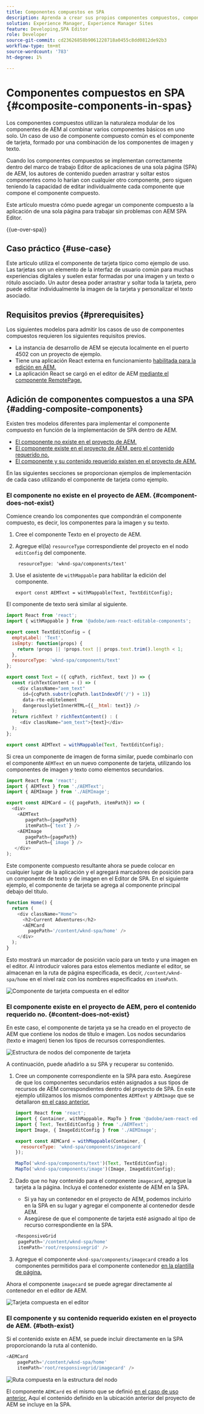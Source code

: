 ```yaml
---
title: Componentes compuestos en SPA
description: Aprenda a crear sus propios componentes compuestos, componentes formados por otros componentes, que funcionan con el Editor de aplicaciones de una sola página (SPA) de AEM.
solution: Experience Manager, Experience Manager Sites
feature: Developing,SPA Editor
role: Developer
source-git-commit: cd23626858b9061228718a0455c8dd0812de92b3
workflow-type: tm+mt
source-wordcount: '783'
ht-degree: 1%

---
```


# Componentes compuestos en SPA {#composite-components-in-spas}

Los componentes compuestos utilizan la naturaleza modular de los componentes de AEM al combinar varios componentes básicos en uno solo. Un caso de uso de componente compuesto común es el componente de tarjeta, formado por una combinación de los componentes de imagen y texto.

Cuando los componentes compuestos se implementan correctamente dentro del marco de trabajo Editor de aplicaciones de una sola página (SPA) de AEM, los autores de contenido pueden arrastrar y soltar estos componentes como lo harían con cualquier otro componente, pero siguen teniendo la capacidad de editar individualmente cada componente que compone el componente compuesto.

Este artículo muestra cómo puede agregar un componente compuesto a la aplicación de una sola página para trabajar sin problemas con AEM SPA Editor.

{{ue-over-spa}}

## Caso práctico {#use-case}

Este artículo utiliza el componente de tarjeta típico como ejemplo de uso. Las tarjetas son un elemento de la interfaz de usuario común para muchas experiencias digitales y suelen estar formadas por una imagen y un texto o rótulo asociado. Un autor desea poder arrastrar y soltar toda la tarjeta, pero puede editar individualmente la imagen de la tarjeta y personalizar el texto asociado.

## Requisitos previos {#prerequisites}

Los siguientes modelos para admitir los casos de uso de componentes compuestos requieren los siguientes requisitos previos.

* La instancia de desarrollo de AEM se ejecuta localmente en el puerto 4502 con un proyecto de ejemplo.
* Tiene una aplicación React externa en funcionamiento [habilitada para la edición en AEM.](spa-edit-external.md)
* La aplicación React se cargó en el editor de AEM [mediante el componente RemotePage.](spa-remote-page.md)

## Adición de componentes compuestos a una SPA {#adding-composite-components}

Existen tres modelos diferentes para implementar el componente compuesto en función de la implementación de SPA dentro de AEM.

* [El componente no existe en el proyecto de AEM.](#component-does-not-exist)
* [El componente existe en el proyecto de AEM, pero el contenido requerido no.](#content-does-not-exist)
* [El componente y su contenido requerido existen en el proyecto de AEM.](#both-exist)

En las siguientes secciones se proporcionan ejemplos de implementación de cada caso utilizando el componente de tarjeta como ejemplo.

### El componente no existe en el proyecto de AEM. {#component-does-not-exist}

Comience creando los componentes que compondrán el componente compuesto, es decir, los componentes para la imagen y su texto.

1. Cree el componente Texto en el proyecto de AEM.
1. Agregue el(la) `resourceType` correspondiente del proyecto en el nodo `editConfig` del componente.

   ```text
    resourceType: 'wknd-spa/components/text' 
   ```

1. Use el asistente de `withMappable` para habilitar la edición del componente.

   ```text
   export const AEMText = withMappable(Text, TextEditConfig); 
   ```

El componente de texto será similar al siguiente.

```javascript
import React from 'react';
import { withMappable } from '@adobe/aem-react-editable-components';

export const TextEditConfig = {
  emptyLabel: 'Text',
  isEmpty: function(props) {
    return !props || !props.text || props.text.trim().length < 1;
  },
  resourceType: 'wknd-spa/components/text'
};

export const Text = ({ cqPath, richText, text }) => {
  const richTextContent = () => (
    <div className="aem_text"
      id={cqPath.substr(cqPath.lastIndexOf('/') + 1)}
      data-rte-editelement
      dangerouslySetInnerHTML={{__html: text}} />
  );
  return richText ? richTextContent() : (
     <div className="aem_text">{text}</div>
  );
};

export const AEMText = withMappable(Text, TextEditConfig);
```

Si crea un componente de imagen de forma similar, puede combinarlo con el componente `AEMText` en un nuevo componente de tarjeta, utilizando los componentes de imagen y texto como elementos secundarios.

```javascript
import React from 'react';
import { AEMText } from './AEMText';
import { AEMImage } from './AEMImage';

export const AEMCard = ({ pagePath, itemPath}) => (
  <div>
    <AEMText
       pagePath={pagePath}
       itemPath={`text`} />
    <AEMImage
       pagePath={pagePath}
       itemPath={`image`} />
   </div>
);
```

Este componente compuesto resultante ahora se puede colocar en cualquier lugar de la aplicación y el agregará marcadores de posición para un componente de texto y de imagen en el Editor de SPA. En el siguiente ejemplo, el componente de tarjeta se agrega al componente principal debajo del título.

```javascript
function Home() {
  return (
    <div className="Home">
      <h2>Current Adventures</h2>
      <AEMCard
        pagePath='/content/wknd-spa/home' />
    </div>
  );
}
```

Esto mostrará un marcador de posición vacío para un texto y una imagen en el editor. Al introducir valores para estos elementos mediante el editor, se almacenan en la ruta de página especificada, es decir, `/content/wknd-spa/home` en el nivel raíz con los nombres especificados en `itemPath`.

![Componente de tarjeta compuesta en el editor](assets/composite-card.png)

### El componente existe en el proyecto de AEM, pero el contenido requerido no. {#content-does-not-exist}

En este caso, el componente de tarjeta ya se ha creado en el proyecto de AEM que contiene los nodos de título e imagen. Los nodos secundarios (texto e imagen) tienen los tipos de recursos correspondientes.

![Estructura de nodos del componente de tarjeta](assets/composite-node-structure.png)

A continuación, puede añadirlo a su SPA y recuperar su contenido.

1. Cree un componente correspondiente en la SPA para esto. Asegúrese de que los componentes secundarios estén asignados a sus tipos de recursos de AEM correspondientes dentro del proyecto de SPA. En este ejemplo utilizamos los mismos componentes `AEMText` y `AEMImage` que se detallaron [en el caso anterior.](#component-does-not-exist)

   ```javascript
   import React from 'react';
   import { Container, withMappable, MapTo } from '@adobe/aem-react-editable-components';
   import { Text, TextEditConfig } from './AEMText';
   import Image, { ImageEditConfig } from './AEMImage';
   
   export const AEMCard = withMappable(Container, {
     resourceType: 'wknd-spa/components/imagecard'
   });
   
   MapTo('wknd-spa/components/text')(Text, TextEditConfig);
   MapTo('wknd-spa/components/image')(Image, ImageEditConfig);
   ```

1. Dado que no hay contenido para el componente `imagecard`, agregue la tarjeta a la página. Incluya el contenedor existente de AEM en la SPA.
   * Si ya hay un contenedor en el proyecto de AEM, podemos incluirlo en la SPA en su lugar y agregar el componente al contenedor desde AEM.
   * Asegúrese de que el componente de tarjeta esté asignado al tipo de recurso correspondiente en la SPA.

   ```javascript
   <ResponsiveGrid
    pagePath='/content/wknd-spa/home'
    itemPath='root/responsivegrid' />
   ```

1. Agregue el componente `wknd-spa/components/imagecard` creado a los componentes permitidos para el componente contenedor [ en la plantilla de página.](/help/sites-authoring/templates.md)

Ahora el componente `imagecard` se puede agregar directamente al contenedor en el editor de AEM.

![Tarjeta compuesta en el editor](assets/composite-card.gif)

### El componente y su contenido requerido existen en el proyecto de AEM. {#both-exist}

Si el contenido existe en AEM, se puede incluir directamente en la SPA proporcionando la ruta al contenido.

```javascript
<AEMCard
    pagePath='/content/wknd-spa/home'
    itemPath='root/responsivegrid/imagecard' />
```

![Ruta compuesta en la estructura del nodo](assets/composite-path.png)

El componente `AEMCard` es el mismo que se definió [ en el caso de uso anterior.](#content-does-not-exist) Aquí el contenido definido en la ubicación anterior del proyecto de AEM se incluye en la SPA.
